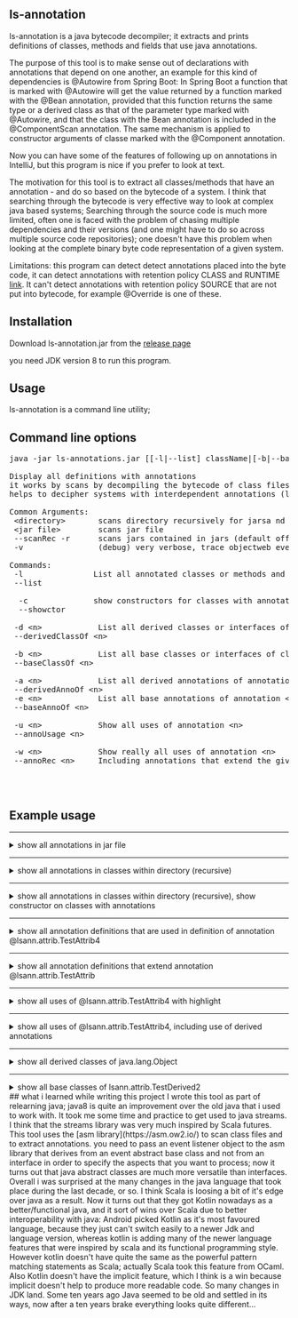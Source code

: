 ## ls-annotation

ls-annotation is a java bytecode decompiler; it extracts and prints definitions of classes, methods and fields that use java annotations.

The purpose of this tool is to make sense out of declarations with annotations that depend on one another, an example for this kind of dependencies is @Autowire from Spring Boot:
In Spring Boot a function that is marked with @Autowire will get the value returned by a function marked with the @Bean annotation, provided that this function
returns the same type or a derived class as that of the parameter type marked with @Autowire, and that the class with the Bean annotation is included in the @ComponentScan annotation.
The same mechanism is applied to constructor arguments of classe marked with the @Component annotation.

Now you can have some of the features of following up on annotations in IntelliJ, but this program is nice if you prefer to look at text.

The motivation for this tool is to extract all classes/methods that have an annotation - and do so based on the bytecode of a system. I think that searching through the bytecode is very effective way to look at complex java based systems; Searching through the source code is much more limited, often one is faced with the problem of chasing multiple dependencies and their versions (and one might have to do so across multiple source code repositories); one doesn't have this problem when looking at the complete binary byte code representation of a given system.

Limitations: this program can detect detect annotations placed into the byte code, it can detect annotations with retention policy CLASS and RUNTIME [link](https://docs.oracle.com/javase/7/docs/api/java/lang/annotation/RetentionPolicy.html). It can't detect annotations with retention policy SOURCE that are not put into bytecode, for example @Override is one of these.

## Installation 

Download ls-annotation.jar from the [release page](https://github.com/MoserMichael/ls-annotations/releases/)

you need JDK version 8 to run this program.

## Usage

ls-annotation is a command line utility;


## Command line options
<pre>
java -jar ls-annotations.jar [[-l|--list] className|[-b|--baseOf] className]|[[-d|--derivedOf]] [--scanRec|-r] [&lt;directory&gt;|&lt;jar file&gt;]*

Display all definitions with annotations
it works by scans by decompiling the bytecode of class files selectively to shows all definitions with annotations.
helps to decipher systems with interdependent annotations (like spring/grpc, etc)

Common Arguments:
 &lt;directory&gt;       scans directory recursively for jarsa nd object files to scan
 &lt;jar file&gt;        scans jar file
 --scanRec -r      scans jars contained in jars (default off) (optional)
 -v                (debug) very verbose, trace objectweb events

Commands:
 -l               List all annotated classes or methods and show the annotations
 --list

  -c              show constructors for classes with annotations (for -l)
  --showctor

 -d &lt;n&gt;            List all derived classes or interfaces of class/interface &lt;n&gt;
 --derivedClassOf &lt;n&gt;

 -b &lt;n&gt;            List all base classes or interfaces of class/interface &lt;n&gt;
 --baseClassOf &lt;n&gt;

 -a &lt;n&gt;            List all derived annotations of annotation &lt;n&gt;
 --derivedAnnoOf &lt;n&gt;
 -e &lt;n&gt;            List all base annotations of annotation &lt;n&gt;
 --baseAnnoOf &lt;n&gt;

 -u &lt;n&gt;            Show all uses of annotation &lt;n&gt;
 --annoUsage &lt;n&gt;

 -w &lt;n&gt;            Show really all uses of annotation &lt;n&gt;
 --annoRec &lt;n&gt;     Including annotations that extend the given one and their usage



</pre>

## Example usage

    
<hr>
<details>
<summary>show all annotations in jar file</summary>
  

Command: <code>java -jar ls-annotations.jar -l ./ls-annotations/build/libs/ls-annotations.jar</code>

<pre>
    File: ./ls-annotations/build/libs/ls-annotations.jar - org/objectweb/asm/ClassReader.class
    
    public class org.objectweb.asm.ClassReader{
    
        @java.lang.Deprecated
        public final deprecated byte[] b;}
    
    File: ./ls-annotations/build/libs/ls-annotations.jar - org/objectweb/asm/ClassWriter.class
    
    public class org.objectweb.asm.ClassWriter
      extends org.objectweb.asm.ClassVisitor{
    
        @java.lang.Deprecated
        public deprecated int newHandle(int,java.lang.String,java.lang.String,java.lang.String);
    }
    
    File: ./ls-annotations/build/libs/ls-annotations.jar - org/objectweb/asm/Handle.class
    
    public final class org.objectweb.asm.Handle{
    
        @java.lang.Deprecated
        public deprecated &lt;init&gt;(int,java.lang.String,java.lang.String,java.lang.String);
    }
    
    File: ./ls-annotations/build/libs/ls-annotations.jar - org/objectweb/asm/MethodVisitor.class
    
    public abstract class org.objectweb.asm.MethodVisitor{
    
        @java.lang.Deprecated
        public deprecated void visitMethodInsn(int,java.lang.String,java.lang.String,java.lang.String);
    }
    
    File: ./ls-annotations/build/libs/ls-annotations.jar - org/objectweb/asm/Opcodes.class
    
    public abstract interface org.objectweb.asm.Opcodes{
    
        @java.lang.Deprecated
        public static final deprecated int ASM10_EXPERIMENTAL = 17432576;}
    

<pre>  
  
</details>

    
<hr>
<details>
<summary>show all annotations in classes within directory (recursive)</summary>
  

Command: <code>java -jar ls-annotations.jar -l ./ls-annotations/build/classes</code>

<pre>
    File: ./ls-annotations/build/classes/java/test/lsann/AppTest.class
    
    public class lsann.AppTest{
    
        @org.junit.Test
        public void testScanAnnotations();
    
    
        @org.junit.Test
        public void testScanAnnotationsAndShowCtor();
    
    
        @org.junit.Test
        public void testShowDerived();
    
    
        @org.junit.Test
        public void testAnnotationUsage();
    }
    
    File: ./ls-annotations/build/classes/java/test/lsann/attrib/ClassWithAnnotations.class
    
    
    @org.springframework.boot.autoconfigure.SpringBootApplication(
        scanBasePackages={
            "com.max.b2c.*"})
    @org.springframework.context.annotation.ComponentScan(
        basePackages={
            "arg.a",
            "org.b"},
        excludeFilters={
            @org.springframework.context.annotation.ComponentScan$Filter(
                    type=org.springframework.context.annotation.FilterType.CUSTOM,
                    classes={
                        lsann.attrib.ClassWithAnnotations.class}),
            @org.springframework.context.annotation.ComponentScan$Filter(
                    type=org.springframework.context.annotation.FilterType.CUSTOM,
                    classes={
                        org.springframework.boot.autoconfigure.AutoConfigurationExcludeFilter.class})})
    public class lsann.attrib.ClassWithAnnotations{
    
        @org.springframework.context.annotation.Bean
        public lsann.attrib.ClassWithAnnotations outgoingMessageBuilderFactory(
                @org.springframework.beans.factory.annotation.Autowired
                java.util.List,
                @org.springframework.beans.factory.annotation.Value(
                    value="${external.s3.region}")
                java.lang.String,
                @org.springframework.beans.factory.annotation.Value(
                    value="${external.s3.bucket}")
                java.lang.String,
                @org.springframework.beans.factory.annotation.Value(
                    value="${external.s3.min-message-size-bytes}")
                int,
                @org.springframework.beans.factory.annotation.Value(
                    value="${external.s3.upload-part-size-bytes}")
                int);
    }
    
    File: ./ls-annotations/build/classes/java/test/lsann/attrib/TestDerived2.class
    
    public class lsann.attrib.TestDerived2
      extends lsann.attrib.TestDerivedClass{
    
        @lsann.attrib.TestAttrib4
         java.lang.String member;
        @lsann.attrib.TestAttrib4
        public void setMe(java.lang.String);
    }
    
    File: ./ls-annotations/build/classes/java/test/lsann/attrib/TestAttrib.class
    
    public @interface lsann.attrib.TestAttrib
      implements java.lang.annotation.Annotation{
        public abstract java.lang.String name();
    }
    
    File: ./ls-annotations/build/classes/java/test/lsann/attrib/TestBaseClass.class
    
    
    @lsann.attrib.TestAttrib4
    public class lsann.attrib.TestBaseClass{
    }
    
    File: ./ls-annotations/build/classes/java/test/lsann/attrib/TestAttrib4.class
    
    
    @lsann.attrib.TestAttrib2
    public @interface lsann.attrib.TestAttrib4
      implements java.lang.annotation.Annotation{
    }
    
    File: ./ls-annotations/build/classes/java/test/lsann/attrib/TestAttrib2.class
    
    
    @lsann.attrib.TestAttrib(
        name="kuku")
    public @interface lsann.attrib.TestAttrib2
      implements java.lang.annotation.Annotation{
    }
    
    File: ./ls-annotations/build/classes/java/test/lsann/attrib/ClassWithAnnotations$NestedClass$NestedLevelTwoClass.class
    
    
    @org.springframework.stereotype.Component
    public class lsann.attrib.ClassWithAnnotations$NestedClass$NestedLevelTwoClass{
    }
    
    File: ./ls-annotations/build/classes/java/test/lsann/attrib/ClassWithAnnotations$NestedClass.class
    
    
    @org.springframework.stereotype.Component
    public class lsann.attrib.ClassWithAnnotations$NestedClass{
    }
    
    File: ./ls-annotations/build/classes/java/test/lsann/attrib/TestAttrib3.class
    
    
    @lsann.attrib.TestAttrib(
        name="kuku")
    public @interface lsann.attrib.TestAttrib3
      implements java.lang.annotation.Annotation{
    }
    

<pre>  
  
</details>

    
<hr>
<details>
<summary>show all annotations in classes within directory (recursive), show constructor on classes with annotations</summary>
  

Command: <code>java -jar ls-annotations.jar -l ./ls-annotations/build/classes -c</code>

<pre>
    File: ./ls-annotations/build/classes/java/test/lsann/AppTest.class
    
    public class lsann.AppTest{
    
        @org.junit.Test
        public void testScanAnnotations();
    
    
        @org.junit.Test
        public void testScanAnnotationsAndShowCtor();
    
    
        @org.junit.Test
        public void testShowDerived();
    
    
        @org.junit.Test
        public void testAnnotationUsage();
    }
    
    File: ./ls-annotations/build/classes/java/test/lsann/attrib/ClassWithAnnotations.class
    
    
    @org.springframework.boot.autoconfigure.SpringBootApplication(
        scanBasePackages={
            "com.max.b2c.*"})
    @org.springframework.context.annotation.ComponentScan(
        basePackages={
            "arg.a",
            "org.b"},
        excludeFilters={
            @org.springframework.context.annotation.ComponentScan$Filter(
                    type=org.springframework.context.annotation.FilterType.CUSTOM,
                    classes={
                        lsann.attrib.ClassWithAnnotations.class}),
            @org.springframework.context.annotation.ComponentScan$Filter(
                    type=org.springframework.context.annotation.FilterType.CUSTOM,
                    classes={
                        org.springframework.boot.autoconfigure.AutoConfigurationExcludeFilter.class})})
    public class lsann.attrib.ClassWithAnnotations{
        public &lt;init&gt;(java.lang.String,java.lang.String,int,boolean);
    
    
        @org.springframework.context.annotation.Bean
        public lsann.attrib.ClassWithAnnotations outgoingMessageBuilderFactory(
                @org.springframework.beans.factory.annotation.Autowired
                java.util.List,
                @org.springframework.beans.factory.annotation.Value(
                    value="${external.s3.region}")
                java.lang.String,
                @org.springframework.beans.factory.annotation.Value(
                    value="${external.s3.bucket}")
                java.lang.String,
                @org.springframework.beans.factory.annotation.Value(
                    value="${external.s3.min-message-size-bytes}")
                int,
                @org.springframework.beans.factory.annotation.Value(
                    value="${external.s3.upload-part-size-bytes}")
                int);
    }
    
    File: ./ls-annotations/build/classes/java/test/lsann/attrib/TestDerived2.class
    
    public class lsann.attrib.TestDerived2
      extends lsann.attrib.TestDerivedClass{
    
        @lsann.attrib.TestAttrib4
         java.lang.String member;
        @lsann.attrib.TestAttrib4
        public void setMe(java.lang.String);
    }
    
    File: ./ls-annotations/build/classes/java/test/lsann/attrib/TestAttrib.class
    
    public @interface lsann.attrib.TestAttrib
      implements java.lang.annotation.Annotation{
        public abstract java.lang.String name();
    }
    
    File: ./ls-annotations/build/classes/java/test/lsann/attrib/TestBaseClass.class
    
    
    @lsann.attrib.TestAttrib4
    public class lsann.attrib.TestBaseClass{
        public &lt;init&gt;();
    }
    
    File: ./ls-annotations/build/classes/java/test/lsann/attrib/TestAttrib4.class
    
    
    @lsann.attrib.TestAttrib2
    public @interface lsann.attrib.TestAttrib4
      implements java.lang.annotation.Annotation{
    }
    
    File: ./ls-annotations/build/classes/java/test/lsann/attrib/TestAttrib2.class
    
    
    @lsann.attrib.TestAttrib(
        name="kuku")
    public @interface lsann.attrib.TestAttrib2
      implements java.lang.annotation.Annotation{
    }
    
    File: ./ls-annotations/build/classes/java/test/lsann/attrib/ClassWithAnnotations$NestedClass$NestedLevelTwoClass.class
    
    
    @org.springframework.stereotype.Component
    public class lsann.attrib.ClassWithAnnotations$NestedClass$NestedLevelTwoClass{
        public &lt;init&gt;(
                @org.springframework.beans.factory.annotation.Autowired
                java.lang.String);
    }
    
    File: ./ls-annotations/build/classes/java/test/lsann/attrib/ClassWithAnnotations$NestedClass.class
    
    
    @org.springframework.stereotype.Component
    public class lsann.attrib.ClassWithAnnotations$NestedClass{
        public &lt;init&gt;(
                @org.springframework.beans.factory.annotation.Autowired
                int);
    }
    
    File: ./ls-annotations/build/classes/java/test/lsann/attrib/TestAttrib3.class
    
    
    @lsann.attrib.TestAttrib(
        name="kuku")
    public @interface lsann.attrib.TestAttrib3
      implements java.lang.annotation.Annotation{
    }
    

<pre>  
  
</details>

    
<hr>
<details>
<summary>show all annotation definitions that are used in definition of annotation @lsann.attrib.TestAttrib4</summary>
  

Command: <code>java -jar ls-annotations.jar -e @lsann.attrib.TestAttrib4 ./ls-annotations/build/classes</code>

<pre>
    
    @lsann.attrib.TestAttrib2
    public @interface lsann.attrib.TestAttrib4
      implements java.lang.annotation.Annotation{
    }
    
    
    @lsann.attrib.TestAttrib(
        name="kuku")
    public @interface lsann.attrib.TestAttrib2
      implements java.lang.annotation.Annotation{
    }
    
    public @interface lsann.attrib.TestAttrib
      implements java.lang.annotation.Annotation{
        public abstract java.lang.String name();
    }
    

<pre>  
  
</details>

    
<hr>
<details>
<summary>show all annotation definitions that extend annotation @lsann.attrib.TestAttrib</summary>
  

Command: <code>java -jar ls-annotations.jar -a @lsann.attrib.TestAttrib ./ls-annotations/build/classes</code>

<pre>
    public @interface lsann.attrib.TestAttrib
      implements java.lang.annotation.Annotation{
        public abstract java.lang.String name();
    }
    
    
    @lsann.attrib.TestAttrib(
        name="kuku")
    public @interface lsann.attrib.TestAttrib2
      implements java.lang.annotation.Annotation{
    }
    
    
    @lsann.attrib.TestAttrib2
    public @interface lsann.attrib.TestAttrib4
      implements java.lang.annotation.Annotation{
    }
    
    
    @lsann.attrib.TestAttrib(
        name="kuku")
    public @interface lsann.attrib.TestAttrib3
      implements java.lang.annotation.Annotation{
    }
    

<pre>  
  
</details>

    
<hr>
<details>
<summary>show all uses of @lsann.attrib.TestAttrib4 with highlight</summary>
  

Command: <code>java -jar ls-annotations.jar -u @lsann.attrib.TestAttrib4 ./ls-annotations/build/classes</code>

<pre>
    public class lsann.attrib.TestDerived2
      extends lsann.attrib.TestDerivedClass{
    
        <b>@lsann.attrib.TestAttrib4</b>
         java.lang.String member;
        <b>@lsann.attrib.TestAttrib4</b>
        public void setMe(java.lang.String);
    }
    
    
    <b>@lsann.attrib.TestAttrib4</b>
    public class lsann.attrib.TestBaseClass{
    }
    

<pre>  
  
</details>

    
<hr>
<details>
<summary>show all uses of @lsann.attrib.TestAttrib4, including use of derived annotations </summary>
  

Command: <code>java -jar ls-annotations.jar -w @lsann.attrib.TestAttrib ./ls-annotations/build/classes</code>

<pre>
    public @interface lsann.attrib.TestAttrib
      implements java.lang.annotation.Annotation{
        public abstract java.lang.String name();
    }
    
    
    @lsann.attrib.TestAttrib(
        name="kuku")
    public @interface lsann.attrib.TestAttrib2
      implements java.lang.annotation.Annotation{
    }
    
    
    @lsann.attrib.TestAttrib2
    public @interface lsann.attrib.TestAttrib4
      implements java.lang.annotation.Annotation{
    }
    
    public class lsann.attrib.TestDerived2
      extends lsann.attrib.TestDerivedClass{
    
        <b>@lsann.attrib.TestAttrib4</b>
         java.lang.String member;
        <b>@lsann.attrib.TestAttrib4</b>
        public void setMe(java.lang.String);
    }
    
    
    <b>@lsann.attrib.TestAttrib4</b>
    public class lsann.attrib.TestBaseClass{
    }
    
    
    @lsann.attrib.TestAttrib(
        name="kuku")
    public @interface lsann.attrib.TestAttrib3
      implements java.lang.annotation.Annotation{
    }
    

<pre>  
  
</details>

    
<hr>
<details>
<summary>show all derived classes of java.lang.Object</summary>
  

Command: <code>java -jar ls-annotations.jar -l ./ls-annotations/build/classes -d java.lang.Object</code>

<pre>
    java.lang.Object
        lsann.AllJarClassVisitors lsann.ClassHierarchyAsmClassVisitor$ClassEntryData@300ffa5d
        lsann.AllJarClassVisitors$1 lsann.ClassHierarchyAsmClassVisitor$ClassEntryData@1f17ae12
        lsann.AllJarClassVisitors$AnnoDeclGraphJarClassVisitor$1 lsann.ClassHierarchyAsmClassVisitor$ClassEntryData@4d405ef7
        lsann.AllJarClassVisitors$AnnoDeclGraphJarClassVisitor$ShowAnnotationUsage lsann.ClassHierarchyAsmClassVisitor$ClassEntryData@6193b845
        lsann.AllJarClassVisitors$AnnoDeclGraphJarClassVisitor$ShowUsageRecursive lsann.ClassHierarchyAsmClassVisitor$ClassEntryData@2e817b38
        lsann.AppTest lsann.ClassHierarchyAsmClassVisitor$ClassEntryData@c4437c4
        lsann.AstDefinition lsann.ClassHierarchyAsmClassVisitor$ClassEntryData@433c675d
        lsann.AstDefinition$AnnotationBaseRep lsann.ClassHierarchyAsmClassVisitor$ClassEntryData@3f91beef
            lsann.AstDefinition$AnnotationCompoundRep lsann.ClassHierarchyAsmClassVisitor$ClassEntryData@1a6c5a9e
                lsann.AstDefinition$AnnotationArrayRep lsann.ClassHierarchyAsmClassVisitor$ClassEntryData@37bba400
                lsann.AstDefinition$AnnotationRep lsann.ClassHierarchyAsmClassVisitor$ClassEntryData@179d3b25
                    lsann.AstDefinition$AnnotationNestedRep lsann.ClassHierarchyAsmClassVisitor$ClassEntryData@254989ff
            lsann.AstDefinition$AnnotationEnumValRep lsann.ClassHierarchyAsmClassVisitor$ClassEntryData@5d099f62
            lsann.AstDefinition$AnnotationValueRep lsann.ClassHierarchyAsmClassVisitor$ClassEntryData@37f8bb67
        lsann.AstDefinition$RepBase lsann.ClassHierarchyAsmClassVisitor$ClassEntryData@49c2faae
            lsann.AstDefinition$ClassRep lsann.ClassHierarchyAsmClassVisitor$ClassEntryData@20ad9418
            lsann.AstDefinition$FieldRep lsann.ClassHierarchyAsmClassVisitor$ClassEntryData@31cefde0
            lsann.AstDefinition$MethodParamRep lsann.ClassHierarchyAsmClassVisitor$ClassEntryData@439f5b3d
            lsann.AstDefinition$MethodRep lsann.ClassHierarchyAsmClassVisitor$ClassEntryData@1d56ce6a
        lsann.AstVisitorEvents lsann.ClassHierarchyAsmClassVisitor$ClassEntryData@5197848c
            lsann.AllJarClassVisitors$AnnoDeclGraphJarClassVisitor$AnnoDeclGraphAstVisitorEvents lsann.ClassHierarchyAsmClassVisitor$ClassEntryData@17f052a3
            lsann.AllJarClassVisitors$LsAnnotationJarClassVisitor$LsAstVisitorEvents lsann.ClassHierarchyAsmClassVisitor$ClassEntryData@2e0fa5d3
        lsann.ClassHierarchyAsmClassVisitor$ClassEntryData lsann.ClassHierarchyAsmClassVisitor$ClassEntryData@5010be6
        lsann.SpringBootAutowireAnalyser lsann.ClassHierarchyAsmClassVisitor$ClassEntryData@685f4c2e
        lsann.asmtools.AsmAccessNames lsann.ClassHierarchyAsmClassVisitor$ClassEntryData@7daf6ecc
        lsann.asmtools.AsmAccessNames$Entry lsann.ClassHierarchyAsmClassVisitor$ClassEntryData@2e5d6d97
        lsann.asmtools.SigParse lsann.ClassHierarchyAsmClassVisitor$ClassEntryData@238e0d81
        lsann.asmtools.SigParse$PosParse lsann.ClassHierarchyAsmClassVisitor$ClassEntryData@31221be2
        lsann.asmtools.TracingVisitors lsann.ClassHierarchyAsmClassVisitor$ClassEntryData@377dca04
        lsann.attrib.ClassWithAnnotations lsann.ClassHierarchyAsmClassVisitor$ClassEntryData@728938a9
        lsann.attrib.ClassWithAnnotations$NestedClass lsann.ClassHierarchyAsmClassVisitor$ClassEntryData@21b8d17c
        lsann.attrib.ClassWithAnnotations$NestedClass$NestedLevelTwoClass lsann.ClassHierarchyAsmClassVisitor$ClassEntryData@6433a2
        lsann.attrib.TestAttrib lsann.ClassHierarchyAsmClassVisitor$ClassEntryData@5910e440
        lsann.attrib.TestAttrib2 lsann.ClassHierarchyAsmClassVisitor$ClassEntryData@6267c3bb
        lsann.attrib.TestAttrib3 lsann.ClassHierarchyAsmClassVisitor$ClassEntryData@533ddba
        lsann.attrib.TestAttrib4 lsann.ClassHierarchyAsmClassVisitor$ClassEntryData@246b179d
        lsann.attrib.TestBaseClass lsann.ClassHierarchyAsmClassVisitor$ClassEntryData@7a07c5b4
            lsann.attrib.TestDerivedClass lsann.ClassHierarchyAsmClassVisitor$ClassEntryData@26a1ab54
                lsann.attrib.TestDerived2 lsann.ClassHierarchyAsmClassVisitor$ClassEntryData@3d646c37
        lsann.attrib.TestInterface lsann.ClassHierarchyAsmClassVisitor$ClassEntryData@41cf53f9
            lsann.attrib.TestDerivedClass lsann.ClassHierarchyAsmClassVisitor$ClassEntryData@26a1ab54
                lsann.attrib.TestDerived2 lsann.ClassHierarchyAsmClassVisitor$ClassEntryData@3d646c37
        lsann.cmd.App lsann.ClassHierarchyAsmClassVisitor$ClassEntryData@5a10411
        lsann.fileio.JarClassVisitor lsann.ClassHierarchyAsmClassVisitor$ClassEntryData@2ef1e4fa
            lsann.AllJarClassVisitors$AnnoDeclGraphJarClassVisitor lsann.ClassHierarchyAsmClassVisitor$ClassEntryData@306a30c7
            lsann.AllJarClassVisitors$ClassHierarchyJarClassVisitor lsann.ClassHierarchyAsmClassVisitor$ClassEntryData@b81eda8
            lsann.AllJarClassVisitors$LsAnnotationJarClassVisitor lsann.ClassHierarchyAsmClassVisitor$ClassEntryData@68de145
            lsann.cmd.App$1 lsann.ClassHierarchyAsmClassVisitor$ClassEntryData@27fa135a
        lsann.fileio.JarReader lsann.ClassHierarchyAsmClassVisitor$ClassEntryData@46f7f36a
        lsann.fileio.JarReader$1 lsann.ClassHierarchyAsmClassVisitor$ClassEntryData@421faab1
        lsann.fileio.JarReader$PathName lsann.ClassHierarchyAsmClassVisitor$ClassEntryData@2b71fc7e
        lsann.graph.HierarchyGraph lsann.ClassHierarchyAsmClassVisitor$ClassEntryData@5ce65a89
        lsann.graph.HierarchyGraph$Entry lsann.ClassHierarchyAsmClassVisitor$ClassEntryData@25f38edc
        lsann.graph.HierarchyGraph$HierarchyGraphVisitor lsann.ClassHierarchyAsmClassVisitor$ClassEntryData@1a86f2f1
            lsann.AllJarClassVisitors$AnnoDeclGraphJarClassVisitor$1 lsann.ClassHierarchyAsmClassVisitor$ClassEntryData@4d405ef7
            lsann.AllJarClassVisitors$AnnoDeclGraphJarClassVisitor$ShowAnnotationUsage lsann.ClassHierarchyAsmClassVisitor$ClassEntryData@6193b845
            lsann.AllJarClassVisitors$AnnoDeclGraphJarClassVisitor$ShowUsageRecursive lsann.ClassHierarchyAsmClassVisitor$ClassEntryData@2e817b38
            lsann.graph.HierarchyGraphVisitors$ShowHierarchyVisitor lsann.ClassHierarchyAsmClassVisitor$ClassEntryData@3eb07fd3
        lsann.graph.HierarchyGraph$LinkEntry lsann.ClassHierarchyAsmClassVisitor$ClassEntryData@506c589e
        lsann.graph.HierarchyGraphVisitors lsann.ClassHierarchyAsmClassVisitor$ClassEntryData@69d0a921
        lsann.graph.HierarchyGraphVisitors$ShowHierarchyVisitor lsann.ClassHierarchyAsmClassVisitor$ClassEntryData@3eb07fd3
        lsann.util.Pair lsann.ClassHierarchyAsmClassVisitor$ClassEntryData@446cdf90
        lsann.util.StrUtil lsann.ClassHierarchyAsmClassVisitor$ClassEntryData@799f7e29

<pre>  
  
</details>

    
<hr>
<details>
<summary>show all base classes of lsann.attrib.TestDerived2</summary>
  

Command: <code>java -jar ls-annotations.jar -l ./ls-annotations/build/classes -b lsann.attrib.TestDerived2</code>

<pre>
    lsann.attrib.TestDerived2 lsann.ClassHierarchyAsmClassVisitor$ClassEntryData@79fc0f2f
        lsann.attrib.TestDerivedClass lsann.ClassHierarchyAsmClassVisitor$ClassEntryData@1f17ae12
            lsann.attrib.TestBaseClass lsann.ClassHierarchyAsmClassVisitor$ClassEntryData@4d405ef7
                java.lang.Object
            lsann.attrib.TestInterface lsann.ClassHierarchyAsmClassVisitor$ClassEntryData@6193b845
                java.lang.Object

<pre>  
  
</details>

## what i learned while writing this project

I wrote this tool as part of relearning java; java8 is quite an improvement over the old java that i used to work with. It took me some time and practice to get used to java streams. I think that the streams library was very much inspired by Scala futures.

This tool uses the [asm library](https://asm.ow2.io/) to scan class files and to extract annotations. you need to pass an event listener object to the asm library that derives from an event abstract base class and not from an interface in order to specify the aspects that you want to process; now it turns out that java abstract classes are much more versatile than interfaces.

Overall i was surprised at the many changes in the java language that took place during the last decade, or so. I think Scala is loosing a bit of it's edge over java as a result. Now it turns out that they got Kotlin nowadays as a better/functional java, and it sort of wins over Scala due to better interoperability with java: Android picked Kotlin as it's most favoured language, because they just can't switch easily to a newer Jdk and language version, whereas kotlin is adding many of the newer language features that were inspired by scala and its functional programming style. 

However kotlin doesn't have quite the same as the powerful pattern matching statements as Scala; actually Scala took this feature from OCaml. Also Kotlin doesn't have the implicit feature, which I think is a win because implicit doesn't help to produce more readable code.

So many changes in JDK land. Some ten years ago Java seemed to be old and settled in its ways, now after a ten years brake everything looks quite different...
